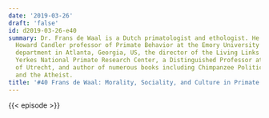 ```yaml
---
date: '2019-03-26'
draft: 'false'
id: d2019-03-26-e40
summary: Dr. Frans de Waal is a Dutch primatologist and ethologist. He is the Charles
  Howard Candler professor of Primate Behavior at the Emory University psychology
  department in Atlanta, Georgia, US, the director of the Living Links Center at the
  Yerkes National Primate Research Center, a Distinguished Professor at the University
  of Utrecht, and author of numerous books including Chimpanzee Politics and The Bonobo
  and the Atheist.
title: '#40 Frans de Waal: Morality, Sociality, and Culture in Primate Societies'
---
```

{{< episode >}}

